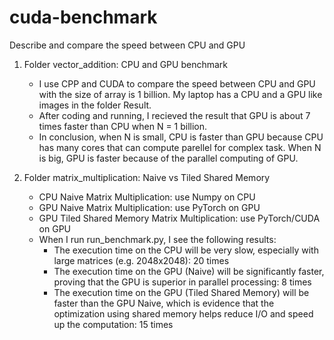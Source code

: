 # cuda-benchmark
Describe and compare the speed between CPU and GPU


1. Folder vector_addition: CPU and GPU benchmark
    - I use CPP and CUDA to compare the speed between CPU and GPU with the size of array is 1 billion. My laptop has a CPU and a GPU like images in the folder Result.
    - After coding and running, I recieved the result that GPU is about 7 times faster than CPU when N = 1 billion.
    - In conclusion, when N is small, CPU is faster than GPU because CPU has many cores that can compute parellel for complex task. When N is big, GPU is faster because of the parallel computing of GPU.

2. Folder matrix_multiplication: Naive vs Tiled Shared Memory
    - CPU Naive Matrix Multiplication: use Numpy on CPU
    - GPU Naive Matrix Multiplication: use PyTorch on GPU
    - GPU Tiled Shared Memory Matrix Multiplication: use PyTorch/CUDA on GPU
    - When I run run_benchmark.py, I see the following results:
        + The execution time on the CPU will be very slow, especially with large matrices (e.g. 2048x2048): 20 times
        + The execution time on the GPU (Naive) will be significantly faster, proving that the GPU is superior in parallel processing: 8 times
        + The execution time on the GPU (Tiled Shared Memory) will be faster than the GPU Naive, which is evidence that the optimization using shared memory helps reduce I/O and speed up the computation: 15 times